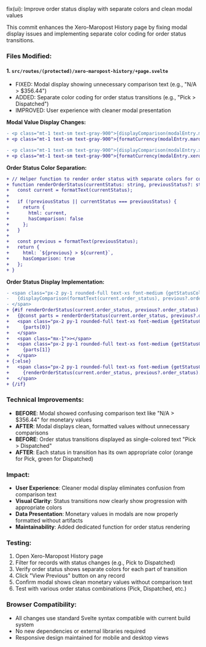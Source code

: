 fix(ui): Improve order status display with separate colors and clean modal values

This commit enhances the Xero-Maropost History page by fixing modal display issues
and implementing separate color coding for order status transitions.

### Files Modified:

#### 1. `src/routes/(protected)/xero-maropost-history/+page.svelte`
   - FIXED: Modal display showing unnecessary comparison text (e.g., "N/A > $356.44")
   - ADDED: Separate color coding for order status transitions (e.g., "Pick > Dispatched")
   - IMPROVED: User experience with cleaner modal presentation
   
   **Modal Value Display Changes:**
   ```diff
   - <p class="mt-1 text-sm text-gray-900">{displayComparison(modalEntry.maropost_total, modalEntry.xero_total, formatCurrency)}</p>
   + <p class="mt-1 text-sm text-gray-900">{formatCurrency(modalEntry.maropost_total)}</p>
   
   - <p class="mt-1 text-sm text-gray-900">{displayComparison(modalEntry.xero_total, modalEntry.maropost_total, formatCurrency)}</p>
   + <p class="mt-1 text-sm text-gray-900">{formatCurrency(modalEntry.xero_total)}</p>
   ```
   
   **Order Status Color Separation:**
   ```diff
   + // Helper function to render order status with separate colors for comparison
   + function renderOrderStatus(currentStatus: string, previousStatus?: string): { html: string, hasComparison: boolean } {
   +   const current = formatText(currentStatus);
   +   
   +   if (!previousStatus || currentStatus === previousStatus) {
   +     return {
   +       html: current,
   +       hasComparison: false
   +     };
   +   }
   +   
   +   const previous = formatText(previousStatus);
   +   return {
   +     html: `${previous} > ${current}`,
   +     hasComparison: true
   +   };
   + }
   ```
   
   **Order Status Display Implementation:**
   ```diff
   - <span class="px-2 py-1 rounded-full text-xs font-medium {getStatusColor(current.order_status)}">
   -   {displayComparison(formatText(current.order_status), previous?.order_status ? formatText(previous.order_status) : null)}
   - </span>
   + {#if renderOrderStatus(current.order_status, previous?.order_status).hasComparison}
   +   {@const parts = renderOrderStatus(current.order_status, previous?.order_status).html.split(' > ')}
   +   <span class="px-2 py-1 rounded-full text-xs font-medium {getStatusColor(parts[0])}">
   +     {parts[0]}
   +   </span>
   +   <span class="mx-1">></span>
   +   <span class="px-2 py-1 rounded-full text-xs font-medium {getStatusColor(parts[1])}">
   +     {parts[1]}
   +   </span>
   + {:else}
   +   <span class="px-2 py-1 rounded-full text-xs font-medium {getStatusColor(current.order_status)}">
   +     {renderOrderStatus(current.order_status, previous?.order_status).html}
   +   </span>
   + {/if}
   ```

### Technical Improvements:
- **BEFORE**: Modal showed confusing comparison text like "N/A > $356.44" for monetary values
- **AFTER**: Modal displays clean, formatted values without unnecessary comparisons
- **BEFORE**: Order status transitions displayed as single-colored text "Pick > Dispatched"
- **AFTER**: Each status in transition has its own appropriate color (orange for Pick, green for Dispatched)

### Impact:
- **User Experience**: Cleaner modal display eliminates confusion from comparison text
- **Visual Clarity**: Status transitions now clearly show progression with appropriate colors
- **Data Presentation**: Monetary values in modals are now properly formatted without artifacts
- **Maintainability**: Added dedicated function for order status rendering

### Testing:
1. Open Xero-Maropost History page
2. Filter for records with status changes (e.g., Pick to Dispatched)
3. Verify order status shows separate colors for each part of transition
4. Click "View Previous" button on any record
5. Confirm modal shows clean monetary values without comparison text
6. Test with various order status combinations (Pick, Dispatched, etc.)

### Browser Compatibility:
- All changes use standard Svelte syntax compatible with current build system
- No new dependencies or external libraries required
- Responsive design maintained for mobile and desktop views 